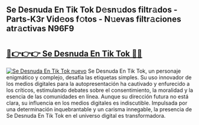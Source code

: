 ## Se Desnuda En Tik Tok D𝚎sn𝚞dos filtr𝚊dos - Parts-K3r Vid𝚎os f𝚘tos - N𝚞evas filtr𝚊ciones atr𝚊ctivas N96F9

# <h2><a href="http://mb4uiya.tromn.icu/?c=Se+Desnuda+En+Tik+Tok">🔗👉👉👉 Se Desnuda En Tik Tok 🔗🔗</a></h2>

[![Se Desnuda En Tik Tok nuevo](https://i.imgur.com/pEAQMta.gif)](http://mb4uiya.tromn.icu/?c=Se+Desnuda+En+Tik+Tok)
Se Desnuda En Tik Tok, un personaje enigmático y complejo, desafía las etiquetas simples. Su uso innovador de los medios digitales para la autopresentación ha cautivado y enfurecido a los críticos, estimulando debates sobre el consentimiento, la moralidad y la esencia de las comunidades en línea. Aunque su dirección futura no está clara, su influencia en los medios digitales es indiscutible. Impulsada por una determinación inquebrantable y un carisma innegable, la presencia de Se Desnuda En Tik Tok en el universo digital es transformadora.
